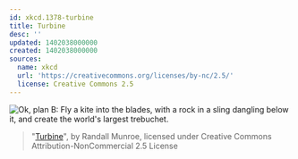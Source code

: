 ```yaml
---
id: xkcd.1378-turbine
title: Turbine
desc: ''
updated: 1402038000000
created: 1402038000000
sources:
  name: xkcd
  url: 'https://creativecommons.org/licenses/by-nc/2.5/'
  license: Creative Commons 2.5
---
```

![Ok, plan B: Fly a kite into the blades, with a rock in a sling dangling below it, and create the world's largest trebuchet.](https://imgs.xkcd.com/comics/turbine.png)
> "[Turbine](https://xkcd.com/1378/)", by Randall Munroe, licensed under Creative Commons Attribution-NonCommercial 2.5 License
